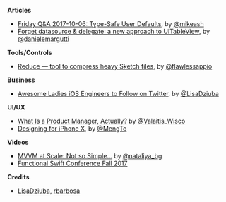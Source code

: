 **Articles**

* [Friday Q&A 2017-10-06: Type-Safe User Defaults](https://www.mikeash.com/pyblog/friday-qa-2017-10-06-type-safe-user-defaults.html), by [@mikeash](https://twitter.com/mikeash)
* [Forget datasource & delegate: a new approach to UITableView](http://danielemargutti.com/2017/10/08/forget-datasource-delegates-a-new-approach-to-uitableview/), by [@danielemargutti](https://twitter.com/danielemargutti)


**Tools/Controls**

* [Reduce — tool to compress heavy Sketch files](https://flawlessapp.io/reduce), by [@flawlessappio](https://twitter.com/flawlessappio)

**Business**

* [Awesome Ladies iOS Engineers to Follow on Twitter](https://medium.com/flawless-app-stories/awesome-ladies-ios-engineers-to-follow-on-twitter-4fd9dff8b242), by [@LisaDziuba](https://twitter.com/LisaDziuba)

**UI/UX**

* [What Is a Product Manager, Actually?](https://medium.com/@Alex.Valaitis/what-is-a-product-manager-actually-f328f05575) by [@Valaitis_Wisco](https://twitter.com/Valaitis_Wisco)
* [Designing for iPhone X](https://designcode.io/ios11-iphone-x), by [@MengTo](https://twitter.com/MengTo)

**Videos**

* [MVVM at Scale: Not so Simple...](https://academy.realm.io/posts/try-swift-nyc-2017-nataliya-patsovska-mvvm-at-scale/) by [@nataliya_bg](https://twitter.com/nataliya_bg)
* [Functional Swift Conference Fall 2017](http://2017-fall.funswiftconf.com/)

**Credits**

* [LisaDziuba](http://github.com/lisadziuba), [rbarbosa](https://github.com/rbarbosa)
